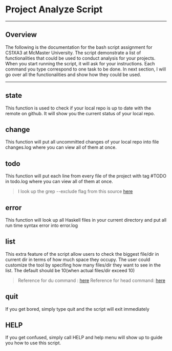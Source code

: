# Project Analyze Script
---
## Overview
The following is the documentation for the bash script assignment for CS1XA3 at McMaster University. The script demonstrate a list of functionalities that could be used to conduct analysis for your projects. When you start running the script, it will ask for your instructions. Each command you type correspond to one task to be done. In next section, I will go over all the functionalities and show how they could be used.

--- 
## state
This function is used to check if your local repo is up to date with the remote on github. It will show you the current status of your local repo.

## change
This function will put all uncommitted changes of your local repo into file changes.log where you can view all of them at once.

## todo
This function will put each line from every file of the project with tag #TODO in todo.log where you can view all of them at once.

> I look up the grep --exclude flag from this source [here](https://gist.github.com/a1phanumeric/5346170) 
## error
This function will look up all Haskell files in your current directory and put all run time syntax error into error.log

## list
This extra feature of the script allow users to check the biggest file/dir in current dir in terms of how much space they occupy. The user could customize the tool by specifing how many files/dir they want to see in the list. The default should be 10(when actual files/dir exceed 10)

> Reference for du command : [here](http://www.linfo.org/du.html)
> Reference for head command: [here](http://www.linfo.org/head.html) 
## quit
If you get bored, simply type quit and the script will exit immediately

## HELP
If you get confused, simply call HELP and help menu will show up to guide you how to use this script.


